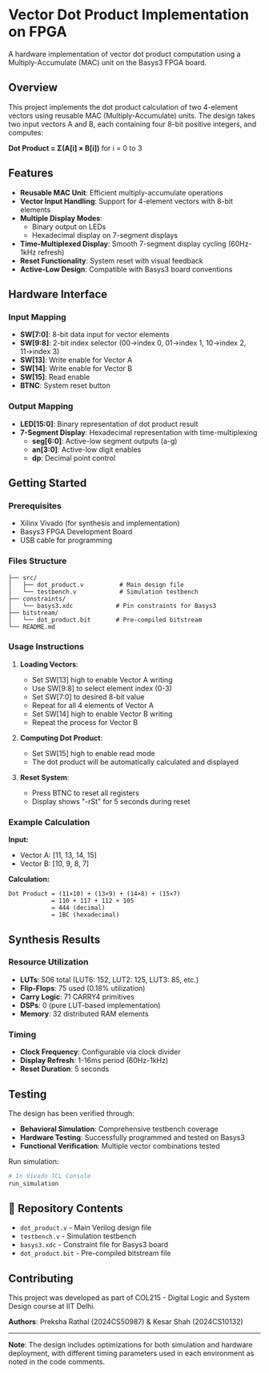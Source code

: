 # Vector Dot Product Implementation on FPGA

A hardware implementation of vector dot product computation using a Multiply-Accumulate (MAC) unit on the Basys3 FPGA board.

##  Overview

This project implements the dot product calculation of two 4-element vectors using reusable MAC (Multiply-Accumulate) units. The design takes two input vectors A and B, each containing four 8-bit positive integers, and computes:

**Dot Product = Σ(A[i] × B[i])** for i = 0 to 3

##  Features

- **Reusable MAC Unit**: Efficient multiply-accumulate operations
- **Vector Input Handling**: Support for 4-element vectors with 8-bit elements
- **Multiple Display Modes**: 
  - Binary output on LEDs
  - Hexadecimal display on 7-segment displays
- **Time-Multiplexed Display**: Smooth 7-segment display cycling (60Hz-1kHz refresh)
- **Reset Functionality**: System reset with visual feedback
- **Active-Low Design**: Compatible with Basys3 board conventions

##  Hardware Interface

### Input Mapping
- **SW[7:0]**: 8-bit data input for vector elements
- **SW[9:8]**: 2-bit index selector (00→index 0, 01→index 1, 10→index 2, 11→index 3)
- **SW[13]**: Write enable for Vector A
- **SW[14]**: Write enable for Vector B  
- **SW[15]**: Read enable
- **BTNC**: System reset button

### Output Mapping
- **LED[15:0]**: Binary representation of dot product result
- **7-Segment Display**: Hexadecimal representation with time-multiplexing
  - **seg[6:0]**: Active-low segment outputs (a-g)
  - **an[3:0]**: Active-low digit enables
  - **dp**: Decimal point control

##  Getting Started

### Prerequisites
- Xilinx Vivado (for synthesis and implementation)
- Basys3 FPGA Development Board
- USB cable for programming

### Files Structure
```
├── src/
│   ├── dot_product.v          # Main design file
│   └── testbench.v            # Simulation testbench
├── constraints/
│   └── basys3.xdc            # Pin constraints for Basys3
├── bitstream/
│   └── dot_product.bit       # Pre-compiled bitstream
└── README.md
```

### Usage Instructions

1. **Loading Vectors**:
   - Set SW[13] high to enable Vector A writing
   - Use SW[9:8] to select element index (0-3)
   - Set SW[7:0] to desired 8-bit value
   - Repeat for all 4 elements of Vector A
   - Set SW[14] high to enable Vector B writing
   - Repeat the process for Vector B

2. **Computing Dot Product**:
   - Set SW[15] high to enable read mode
   - The dot product will be automatically calculated and displayed

3. **Reset System**:
   - Press BTNC to reset all registers
   - Display shows "-rSt" for 5 seconds during reset

### Example Calculation

**Input:**
- Vector A: [11, 13, 14, 15]
- Vector B: [10, 9, 8, 7]

**Calculation:**
```
Dot Product = (11×10) + (13×9) + (14×8) + (15×7)
            = 110 + 117 + 112 + 105
            = 444 (decimal)
            = 1BC (hexadecimal)
```

## Synthesis Results

### Resource Utilization
- **LUTs**: 506 total (LUT6: 152, LUT2: 125, LUT3: 85, etc.)
- **Flip-Flops**: 75 used (0.18% utilization)
- **Carry Logic**: 71 CARRY4 primitives
- **DSPs**: 0 (pure LUT-based implementation)
- **Memory**: 32 distributed RAM elements

### Timing
- **Clock Frequency**: Configurable via clock divider
- **Display Refresh**: 1-16ms period (60Hz-1kHz)
- **Reset Duration**: 5 seconds

##  Testing

The design has been verified through:
- **Behavioral Simulation**: Comprehensive testbench coverage
- **Hardware Testing**: Successfully programmed and tested on Basys3
- **Functional Verification**: Multiple vector combinations tested

Run simulation:
```bash
# In Vivado TCL Console
run_simulation
```

## 📁 Repository Contents

- `dot_product.v` - Main Verilog design file
- `testbench.v` - Simulation testbench
- `basys3.xdc` - Constraint file for Basys3 board
- `dot_product.bit` - Pre-compiled bitstream file

##  Contributing

This project was developed as part of COL215 - Digital Logic and System Design course at IIT Delhi.

**Authors**: Preksha Rathal (2024CS50987) & Kesar Shah (2024CS10132)



---

**Note**: The design includes optimizations for both simulation and hardware deployment, with different timing parameters used in each environment as noted in the code comments.
